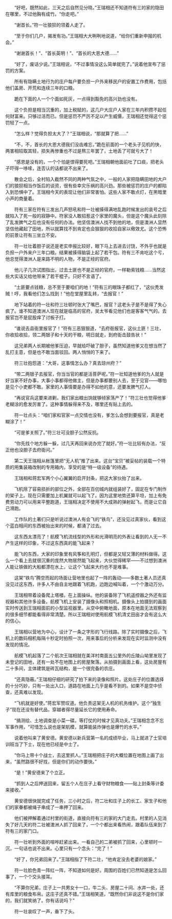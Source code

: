 　　“好吧，既然如此，三天之后自然见分晓。”王瑞相还不知道符有三的家的隐田在哪里，不过他胸有成竹。“你走吧。”

　　“谢首长。”符一壮狼狈的领着人走了。

　　“至于你们几户，揭发有功。”王瑞相大大咧咧地说道，“给你们重新申报的机会。”

　　“谢谢首长！”、“首长英明！”、“首长的大恩大德……”

　　“好了，废话少说。”王瑞相说，“不过事情没这么简单就完了。”说着他宣布了惩罚的方案。

　　所有有隐瞒土地行为的庄户每户要负担一户外来移民户的安置工作费用，包括他们盖房、开荒和连续三年的口粮。

　　跪在下面的人一个个面如死灰，一点得到豁免的高兴劲也没有。

　　这个负担是相当沉重的，加上税赋的，这几户大庄户人家在三年内积攒不起任何财富来。只够过活而已。但是惩罚不严厉不足以产生威慑，王瑞相还觉得这个惩罚轻了一点。

　　“怎么样？觉得负担太大了？”王瑞相说，“那就算了把……”

　　“不，不，首长的大恩大德我们没齿难忘，”跪在前面的一个老头子见机的快，两害相较取其轻，损失再惨重也不过是熬三年罢了，土地丢了可就亏大了！

　　“感恩是没有的，一个个怕是恨得要死吧。”王瑞相朝他面前吐了口痰，把老头子吓得一哆嗦，连否认的话都说不出来了。

　　散会之后，全村陷入截然不同的两种气氛之中，一般的人家把隐瞒田地的大户们的狼狈相当作饭后的谈资，很有些幸灾乐祸的高兴劲。那些被惩罚的庄户的都陷入到恐惧中了。王瑞相今天的表现让他们非常害怕。这些人家不敢点灯，在黑暗里小声的商量着。

　　符有三家在符有三发出几声怒吼和符一壮被揍得满地乱跑时候发出的哀号之后就陷入了死一般的寂静中。符家没人敢招惹这个家里的魔头，但是这个魔头此刻除了乱发脾气之后也没有任何的办法。他坚信澳洲人找不到他的地，但是澳洲人显然坚信他藏起了田地，所以就算找不到肯定也会狠狠的收拾自家以儆效尤。这个恐怖的前景让符有三坐立不安。

　　符一壮壮着胆子说还是老实申报比较好，眼下马上去进去讨饶，不外乎也就是负担一户外来户三年口粮。结果被揍得脑袋上起了若干包。符有三不肯吃这个亏，他总觉得澳洲人是来路不明的人物，不是正经的官府。

　　他儿子几次试图指出，过去土匪也不是正经的官府，一样勒索钱粮……当然这些大实话又给他带来了若干棍子。只好不言语了。

　　“土匪要点钱粮，总不至于要咱们的地！”符有三的眼珠子都红了，“这伙秃发贼！哼，我看他们怎么找到！”他在堂屋里乱转，“去报官！”

　　地下站着的符一壮和符三壮顿时张大了嘴巴，报官？这老头子是不是得了失心疯了。谁不知道澳洲人现在就是临高的官府，吴太爷看见他们也是客客气气的。去报官岂不是屁股痒了讨板子打。

　　“谁说去县衙里报官了！”符有三恶狠狠道，“去府衙报官，这伙土匪！三壮，你收拾收拾，领二两银子和十天的干粮，明日就走，到府衙击鼓告状！”

　　这兄弟两人长期被他爹压迫，早就给吓破了胆子，虽然知道他爹又在想当然了乱打主意，但是也不敢当面驳回。两人悄悄的下来了。

　　符三壮抱怨道：“大哥，这事情怎么办？真去琼州府？”

　　“带二两银子去报官，你当当官的都是活菩萨呢。”符一壮知道他爹的为人就是好当家不好办事，大事小事都得他做主，但是办事都要别人去，至于见官——哪怕是见个小吏都不敢。家里的人事情要是办得不如他的意，还要发脾气打人。

　　“再说官兵这要来进剿，我们家出粮出饷就够倾家荡产了！”符三壮也觉得他爹老糊涂的愈发厉害了。这种事情躲得来不及，哪里还有贴上去的。

　　符一壮点头：“咱们家和官家一点交情也没有，爹怎么会想到要报官，真是老糊涂了！”

　　“可是爹关照了。”符三壮可没胆子公然反抗。

　　“你先找个地方躲一躲，过几天再回来说办完了就好。”符一壮比较有办法，“反正他也没胆子去府衙问。”

　　第二天王瑞相从帐篷里把“无人机”推了出来。这台“宝贝”被妥帖的装载一个特质的用集装箱改制的专用箱内，享受的是“特一级设备”的待遇。

　　王瑞相和蒋宏军两个小心翼翼的启开封条，把这大家伙抬了出来。

　　飞机除了容易损折的部位之外，全部在百仞城内就组装好了，固定在专门制作的架子上。现在只需要加上机翼就可以起飞了。因为这里地势还算平坦，加上有免费劳动力可以用来平整跑道，王瑞相决定不使用不大成熟的弹射起飞，而是让它自己滑跑。

　　工作队的土著们只是听说过澳洲人有会飞的“铁鸟”，还没见过真家伙，看到这个蓝白相间的东西被抬出来的时候，都涌了过去。

　　这东西太漂亮了！航模飞机流线型的外形和光滑明亮的外表让看到的人无一不产生这样的印象，不过这东西真的能飞起来？

　　能飞的东西，大家的印象里有风筝和孔明灯，但都是又轻又薄的材料做得。这么一个看上去就很沉重的庞然大物居然能飞起来，大伙觉得稀罕——不过想到澳洲人能让铁做的大船都漂在水上，让这个飞起来大约也不是难事。

　　这架“铁鸟”腾空而起的场面让营地里也起了一阵的轰动——多数土著人员还真没见过这东西，许多人不由自主地跟着飞机跑，边跑边喊叫着，一个个激动万分。

　　王瑞相带着设备爬上塔楼。在上面操纵。他的装备除了飞机遥控器之外还有监视器和其他许多设备。航模飞机上安装了摄像头和照相机。摄像头上拍摄到的画面实时传送到王瑞相面前的小型监视器里。从空中俯瞰地面，原本在地面无法观察到的很多细节都能看得非常清楚。所以王瑞相对使用航模飞机清丈田亩才会有这么大的信心。

　　王瑞相以营地为中心，设计了一条之字形的飞行线路。除了实时摄像之后，飞机上的数码相机每隔十秒定时拍照一次，用来事后的分析来发现在实时监测中没有发现的情况。

　　航模飞机起落了二个航次王瑞相就在美洋村南面五公里外的丘陵山坳里发现了未登记的田地，还有一处不在地图上的房屋聚落。从拍摄到画面上看，这处房屋有二十多间，主体建筑是砖瓦结构，是一个很完备的农庄。

　　“还真隐蔽。”王瑞相仔细的研究了拍下来的录像和照片。这处庄子的位置选择的十分巧妙，只有一处出入口，道路在地面上几乎是看不到的。如果不是空中侦查，还真难以发现。

　　“飞机就是好使。”蒋宏军赞叹道。他负责这架无人机的机务维护。这个“独生子”现在还没有替代品，穿越者得尽量延长它的使用寿命。

　　“搞测绘、土地调查是小菜一碟。等打仗的时候才见真功夫。”王瑞相念念不忘军事作用，“可惜怎么说也是架航模，就算能装炸弹也是爆竹的水平。”

　　说着他叫来了黄安德。黄安德以新兵营第一名的成绩毕业，马上就进了士官培训班当了下士，现在他已经是中士了。

　　“你马上带十个战士，去这里抓人。”王瑞相把庄子的大概位置在地图上画了出来，“虽然路很不好找，但是你们的动作要快。”

　　“是！”黄安德来了个立正。

　　“抓到人之后押送回来，留五个人在庄子上看守财物粮食——贴上封条等计委来接收。”

　　黄安德很快就完成了任务，三小时之后，符二壮和庄子上的长工、家生子和他们的家眷都被绳子串成了一串押了回来。

　　他们被押解着通过村里的街道，直接向符有三的家的大门走去。村里的人见消失了好几天的符二壮被澳洲人抓了回来了，一个个都出来看热闹，跟着队伍来到了符有三的家门口。

　　符一壮听到外面的喧哗赶紧出来。一看自己的二弟被抓了回来，心里顿时一沉，一句话也说不出来。心里只有一个念头：“完了！”

　　“好了，你兄弟回来了。”王瑞相指了下符二壮，“他肯定没去老婆的娘家。”

　　符一壮脸色青一阵红一阵，不知道如何是好。周围的百姓们已然知道是怎么回事了，一个个交头接耳。

　　“不算你兄弟，庄子上一共男女十一口，牛二头、房屋二十间、水井一处，还有库里的粮食布帛。这庄子还真不错。”王瑞相笑道，“既然你们非说这不是你们家的，我们就笑纳了。你有话说吗？”

　　符一壮哀叹了一声，垂下了头。
